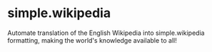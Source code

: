 # simple.wikipedia
Automate translation of the English Wikipedia into simple.wikipedia formatting, making the world's knowledge available to all! 
